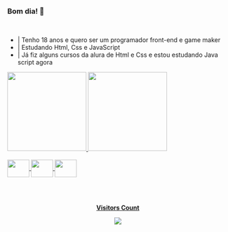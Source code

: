 ### Bom dia! 👋

<br>

-  | Tenho 18 anos e quero ser um programador front-end e game maker
-  | Estudando Html, Css e JavaScript
-  | Já fiz alguns cursos da alura de Html e Css e estou estudando Java script agora

<div>
<a href="https://github.com/lucaphill">
<img loading="lazy" height="180em" src="https://github-readme-stats.vercel.app/api/top-langs/?username=lucaphill&layout=compact&langs_count=7&theme=midnight-purple"/>
<img loading="lazy" height="180em" src="https://github-readme-stats.vercel.app/api?username=lucaphill&show_icons=true&theme=midnight-purple"/>
</div>

<div style="display: inline_block"><br>
 <img align="center" height="40" width="50" src="https://user-images.githubusercontent.com/74038190/238200426-29fd6286-4e7b-4d6c-818f-c4765d5e39a9.gif" />
 <img align="center" height="40" width="50" src="https://user-images.githubusercontent.com/74038190/238200428-67f477ed-6624-42da-99f0-1a7b1a16eecb.gif" />
 <img align="center" height="40" width="50" src="https://user-images.githubusercontent.com/74038190/212257454-16e3712e-945a-4ca2-b238-408ad0bf87e6.gif" />
</div>

##

<div align="center">
<br><p align="centre"><b>Visitors Count</b></p>  
<p align="center"><img align="center" src="https://profile-counter.glitch.me/{lucaphill}/count.svg" /></p> 
<br>
</div>

<br>
